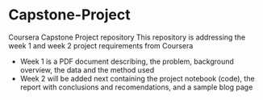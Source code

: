 # Capstone-Project
Coursera Capstone Project repository
This repository is addressing the week 1 and week 2 project requirements from Coursera
- Week 1 is a PDF document describing, the problem, background overview, the data and the method used
- Week 2 will be added next containing the project notebook (code), the report with conclusions and recomendations, and a sample blog page
